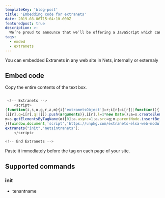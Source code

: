 ```yaml
---
templateKey: 'blog-post'
title: 'Embedding code for extranets'
date: 2019-08-06T15:04:10.000Z
featuredpost: true
description: >-
  We’re proud to announce that we’ll be offering a JavaScript which can be used for easing the integration of Extranets.
tags:
  - emded
  - extranets
---
```


You can embedded Extranets in any web site in Nets, internally or externaly

## Embed code

Copy the entire contents of the text box.

```javascript

 <!-- Extranets -->
    <script>
(function(i,s,o,g,r,a,m){i['extranetsObject']=r;i[r]=i[r]||function(){
(i[r].q=i[r].q||[]).push(arguments)},i[r].l=1*new Date();a=s.createElement(o),
m=s.getElementsByTagName(o)[0];a.async=1;a.src=g;m.parentNode.insertBefore(a,m)
})(window,document,'script','https://unpkg.com/extranets-elsa-web-module/umd/extranets-elsa-web-module.js','extranets');
extranets("init","netsintranets");
    </script>

<!-- End Extranets -->
```
Paste it immediately before the </body> tag on each page of your site. 


## Supported commands

### init
- tenantname 
